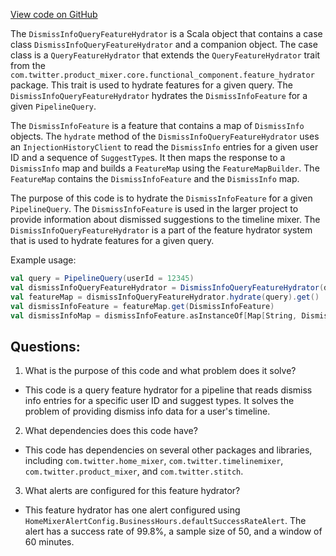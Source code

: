 [View code on GitHub](https://github.com/misbahsy/the-algorithm/home-mixer/server/src/main/scala/com/twitter/home_mixer/functional_component/feature_hydrator/DismissInfoQueryFeatureHydrator.scala)

The `DismissInfoQueryFeatureHydrator` is a Scala object that contains a case class `DismissInfoQueryFeatureHydrator` and a companion object. The case class is a `QueryFeatureHydrator` that extends the `QueryFeatureHydrator` trait from the `com.twitter.product_mixer.core.functional_component.feature_hydrator` package. This trait is used to hydrate features for a given query. The `DismissInfoQueryFeatureHydrator` hydrates the `DismissInfoFeature` for a given `PipelineQuery`. 

The `DismissInfoFeature` is a feature that contains a map of `DismissInfo` objects. The `hydrate` method of the `DismissInfoQueryFeatureHydrator` uses an `InjectionHistoryClient` to read the `DismissInfo` entries for a given user ID and a sequence of `SuggestType`s. It then maps the response to a `DismissInfo` map and builds a `FeatureMap` using the `FeatureMapBuilder`. The `FeatureMap` contains the `DismissInfoFeature` and the `DismissInfo` map. 

The purpose of this code is to hydrate the `DismissInfoFeature` for a given `PipelineQuery`. The `DismissInfoFeature` is used in the larger project to provide information about dismissed suggestions to the timeline mixer. The `DismissInfoQueryFeatureHydrator` is a part of the feature hydrator system that is used to hydrate features for a given query. 

Example usage:

```scala
val query = PipelineQuery(userId = 12345)
val dismissInfoQueryFeatureHydrator = DismissInfoQueryFeatureHydrator(dismissInfoClient)
val featureMap = dismissInfoQueryFeatureHydrator.hydrate(query).get()
val dismissInfoFeature = featureMap.get(DismissInfoFeature)
val dismissInfoMap = dismissInfoFeature.asInstanceOf[Map[String, DismissInfo]]
```
## Questions: 
 1. What is the purpose of this code and what problem does it solve?
- This code is a query feature hydrator for a pipeline that reads dismiss info entries for a specific user ID and suggest types. It solves the problem of providing dismiss info data for a user's timeline.

2. What dependencies does this code have?
- This code has dependencies on several other packages and libraries, including `com.twitter.home_mixer`, `com.twitter.timelinemixer`, `com.twitter.product_mixer`, and `com.twitter.stitch`.

3. What alerts are configured for this feature hydrator?
- This feature hydrator has one alert configured using `HomeMixerAlertConfig.BusinessHours.defaultSuccessRateAlert`. The alert has a success rate of 99.8%, a sample size of 50, and a window of 60 minutes.